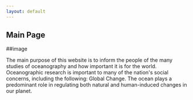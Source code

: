 ```yaml
---
layout: default
---
```


  <h2>Main Page</h2>
  
  ##image
  
 <p>The main purpose of this website is to inform the people of the many studies of oceanography and how important it is for the world. Oceanographic research is important to many of the nation's social concerns, including the following: Global Change. The ocean plays a predominant role in regulating both natural and human-induced changes in our planet.</p>
 




